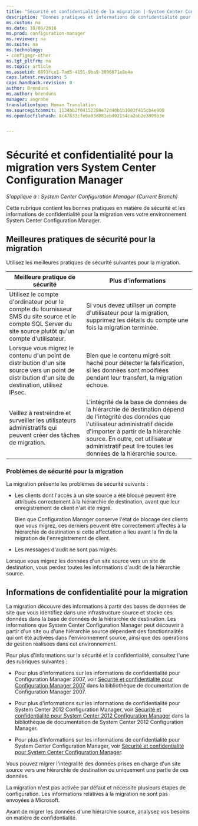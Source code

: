 ```yaml
---
title: "Sécurité et confidentialité de la migration | System Center Configuration Manager"
description: "Bonnes pratiques et informations de confidentialité pour la migration vers votre environnement System Center Configuration Manager."
ms.custom: na
ms.date: 10/06/2016
ms.prod: configuration-manager
ms.reviewer: na
ms.suite: na
ms.technology:
- configmgr-other
ms.tgt_pltfrm: na
ms.topic: article
ms.assetid: 6893fce1-7ad5-4151-9ba9-3096871e8e4a
caps.latest.revision: 5
caps.handback.revision: 0
author: Brenduns
ms.author: brenduns
manager: angrobe
translationtype: Human Translation
ms.sourcegitcommit: 1134bb2f04152288e72d40b1b1083f415cb4e900
ms.openlocfilehash: 8c47633cfe6a03d881ebd02154ca2ab2e3009b3e


---
```

# <a name="security-and-privacy-for-migration-to-system-center-configuration-manager"></a>Sécurité et confidentialité pour la migration vers System Center Configuration Manager

*S’applique à : System Center Configuration Manager (Current Branch)*

Cette rubrique contient les bonnes pratiques en matière de sécurité et les informations de confidentialité pour la migration vers votre environnement System Center Configuration Manager.  

## <a name="security-best-practices-for-migration"></a>Meilleures pratiques de sécurité pour la migration  
 Utilisez les meilleures pratiques de sécurité suivantes pour la migration.  

|Meilleure pratique de sécurité|Plus d'informations|  
|----------------------------|----------------------|  
|Utilisez le compte d'ordinateur pour le compte du fournisseur SMS du site source et le compte SQL Server du site source plutôt qu'un compte d'utilisateur.|Si vous devez utiliser un compte d'utilisateur pour la migration, supprimez les détails du compte une fois la migration terminée.|  
|Lorsque vous migrez le contenu d'un point de distribution d'un site source vers un point de distribution d'un site de destination, utilisez IPsec.|Bien que le contenu migré soit haché pour détecter la falsification, si les données sont modifiées pendant leur transfert, la migration échoue.|  
|Veillez à restreindre et surveiller les utilisateurs administratifs qui peuvent créer des tâches de migration.|L'intégrité de la base de données de la hiérarchie de destination dépend de l'intégrité des données que l'utilisateur administratif décide d'importer à partir de la hiérarchie source. En outre, cet utilisateur administratif peut lire toutes les données de la hiérarchie source.|  

### <a name="security-issues-for-migration"></a>Problèmes de sécurité pour la migration  
La migration présente les problèmes de sécurité suivants :  

-   Les clients dont l'accès à un site source a été bloqué peuvent être attribués correctement à la hiérarchie de destination, avant que leur enregistrement de client n'ait été migré.  

     Bien que Configuration Manager conserve l'état de blocage des clients que vous migrez, ces derniers peuvent être correctement affectés à la hiérarchie de destination si cette affectation a lieu avant la fin de la migration de l'enregistrement de client.  

-   Les messages d'audit ne sont pas migrés.  

Lorsque vous migrez les données d'un site source vers un site de destination, vous perdez toutes les informations d'audit de la hiérarchie source.  

## <a name="privacy-information-for-migration"></a>Informations de confidentialité pour la migration  
 La migration découvre des informations à partir des bases de données de site que vous identifiez dans une infrastructure source et stocke ces données dans la base de données de la hiérarchie de destination. Les informations que System Center Configuration Manager peut découvrir à partir d'un site ou d'une hiérarchie source dépendent des fonctionnalités qui ont été activées dans l'environnement source, ainsi que des opérations de gestion réalisées dans cet environnement.  

 Pour plus d'informations sur la sécurité et la confidentialité, consultez l'une des rubriques suivantes :  

-   Pour plus d'informations sur les informations de confidentialité pour Configuration Manager 2007, voir [Sécurité et confidentialité pour Configuration Manager 2007](http://go.microsoft.com/fwlink/p/?LinkId=216450) dans la bibliothèque de documentation de Configuration Manager 2007.  

-   Pour plus d'informations sur les informations de confidentialité pour System Center 2012 Configuration Manager, voir [Sécurité et confidentialité pour System Center 2012 Configuration Manager](https://technet.microsoft.com/library/gg682033.aspx) dans la bibliothèque de documentation de System Center 2012 Configuration Manager.  

-   Pour plus d’informations sur les informations de confidentialité pour System Center Configuration Manager, voir [Sécurité et confidentialité pour System Center Configuration Manager](../../core/plan-design/security/security-and-privacy.md).  

Vous pouvez migrer l'intégralité des données prises en charge d'un site source vers une hiérarchie de destination ou uniquement une partie de ces données.  

La migration n'est pas activée par défaut et nécessite plusieurs étapes de configuration. Les informations relatives à la migration ne sont pas envoyées à Microsoft.  

Avant de migrer les données d'une hiérarchie source, analysez vos besoins en matière de confidentialité.  



<!--HONumber=Nov16_HO1-->


